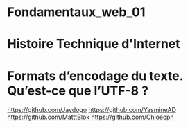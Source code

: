 # Fondamentaux_web_01

# Histoire Technique d'Internet 

# Formats d’encodage du texte. Qu’est-ce que l’UTF-8 ?

https://github.com/Jaydogo
https://github.com/YasmineAD
https://github.com/MatttBlok
https://github.com/Chloecpn
